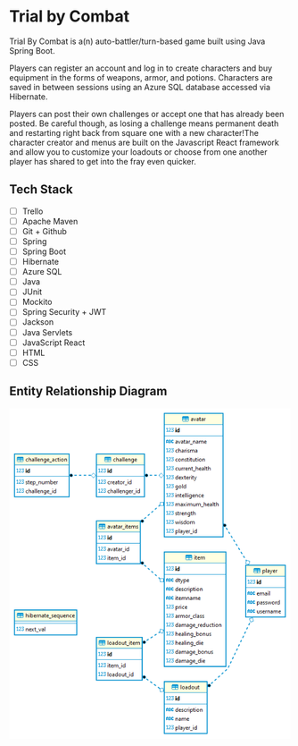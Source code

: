 # Trial by Combat

Trial By Combat is a(n) auto-battler/turn-based game built using Java Spring Boot.

Players can register an account and log in to create characters and buy equipment in the forms of weapons, armor, and potions. Characters are saved in between sessions using an Azure SQL database accessed via Hibernate.

Players can post their own challenges or accept one that has already been posted. Be careful though, as losing a challenge means permanent death and restarting right back from square one with a new character!The character creator and menus are built on the Javascript React framework and allow you to customize your loadouts or choose from one another player has shared to get into the fray even quicker.

## Tech Stack

-   [ ] Trello
-   [ ] Apache Maven
-   [ ] Git + Github
-   [ ] Spring
-   [ ] Spring Boot
-   [ ] Hibernate
-   [ ] Azure SQL
-   [ ] Java
-   [ ] JUnit
-   [ ] Mockito
-   [ ] Spring Security + JWT
-   [ ] Jackson
-   [ ] Java Servlets
-   [ ] JavaScript React
-   [ ] HTML
-   [ ] CSS

## Entity Relationship Diagram

![Entity Relationship Diagram](erd.png?raw=true "Entity Relationship Diagram") 
